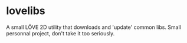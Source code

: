 # lovelibs
A small LÖVE 2D utility that downloads and 'update' common libs. Small personnal project, don't take it too seriously.
